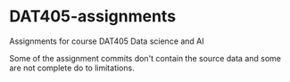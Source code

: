 # DAT405-assignments
Assignments for course DAT405 Data science and AI

Some of the assignment commits don't contain the source data and some are not complete do to limitations.
